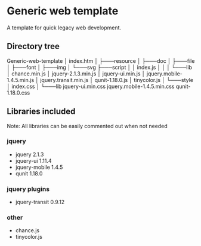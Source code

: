 # Generic web template
A template for quick legacy web development.

## Directory tree

Generic-web-template
│   index.htm
│
├───resource
│   ├───doc
│   ├───file
│   ├───font
│   ├───img
│   └───svg
├───script
│   │   index.js
│   │
│   └───lib
│           chance.min.js
│           jquery-2.1.3.min.js
│           jquery-ui.min.js
│           jquery.mobile-1.4.5.min.js
│           jquery.transit.min.js
│           qunit-1.18.0.js
│           tinycolor.js
│
└───style
    │   index.css
    │
    └───lib
            jquery-ui.min.css
            jquery.mobile-1.4.5.min.css
            qunit-1.18.0.css


## Libraries included

Note: All libraries can be easily commented out when not needed

### jquery

* jquery 2.1.3
* jquery-ui 1.11.4
* jquery-mobile 1.4.5
* qunit 1.18.0

### jquery plugins

* jquery-transit 0.9.12

### other

* chance.js
* tinycolor.js
